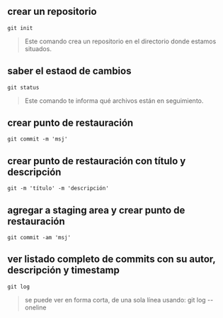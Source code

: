 ## crear un repositorio
    git init
> Este comando crea un repositorio en el directorio donde estamos situados.

## saber el estaod de cambios
    git status
>Este comando te informa qué archivos están en seguimiento.
>
>
>

## crear punto de restauración
    git commit -m 'msj'

## crear punto de restauración con título y descripción
    git -m 'título' -m 'descripción'
    
## agregar a staging area y crear punto de restauración
    git commit -am 'msj'

## ver listado completo de commits con su autor, descripción y timestamp
    git log
>se puede ver en forma corta, de una sola línea usando: git log --oneline
